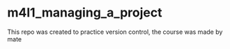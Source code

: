 # m4l1_managing_a_project

This repo was created to practice version control, the course was made by mate
